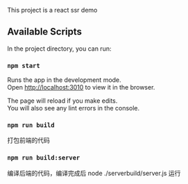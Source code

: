 This project is a react ssr demo

## Available Scripts

In the project directory, you can run:

### `npm start`

Runs the app in the development mode.<br />
Open [http://localhost:3010](http://localhost:3010) to view it in the browser.

The page will reload if you make edits.<br />
You will also see any lint errors in the console.

### `npm run build`

打包前端的代码


### `npm run build:server`

编译后端的代码，编译完成后 node ./serverbuild/server.js 运行

